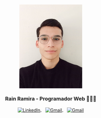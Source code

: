  
<p align="center" width="300">
  <img align="center" width="200" src="https://github.com/RainRamira/RainRamira/blob/main/1694093388589.jpg?raw=true" />
  <h3 align="center">Rain Ramira - Programador Web 👨🏻‍💻</h3>
</p>

<p align="center">
  <a href="https://www.linkedin.com/in/rramira/" target="_blank">
    <img align="center" src="https://content.linkedin.com/content/dam/me/business/en-us/amp/brand-site/v2/bg/LI-Bug.svg.original.svg" alt="LinkedIn" height="28px" width="56px" />
  </a>
  <span style="display: inline-block; width: 8px;"></span>
  <a href="mailto:r.sannarain@gmail.com" target="_blank">
    <img align="center" src="https://mailmeteor.com/logos/assets/PNG/Gmail_Logo_512px.png" alt="Gmail" height="23px" width="33px" />
  </a>
  <span style="display: inline-block; width: 8px;"></span>
  <a href="mailto:r.sannarain@gmail.com" target="_blank">
    <img align="center" src="https://mailmeteor.com/logos/assets/PNG/Gmail_Logo_512px.png" alt="Gmail" height="23px" width="33px" />
  </a>
</p>
